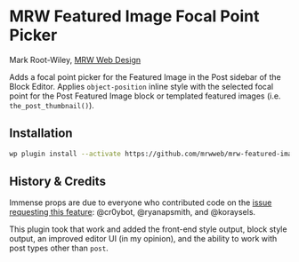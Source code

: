 # MRW Featured Image Focal Point Picker

Mark Root-Wiley, [MRW Web Design](https://MRWweb.com/)

Adds a focal point picker for the Featured Image in the Post sidebar of the Block Editor. Applies `object-position` inline style with the selected focal point for the Post Featured Image block or templated featured images (i.e. `the_post_thumbnail()`).

## Installation

```sh
wp plugin install --activate https://github.com/mrwweb/mrw-featured-image-focal-point/archive/refs/heads/main.zip
```

## History & Credits

Immense props are due to everyone who contributed code on the [issue requesting this feature](https://github.com/WordPress/gutenberg/issues/20321): @cr0ybot, @ryanapsmith, and @koraysels.

This plugin took that work and added the front-end style output, block style output, an improved editor UI (in my opinion), and the ability to work with post types other than `post`.
